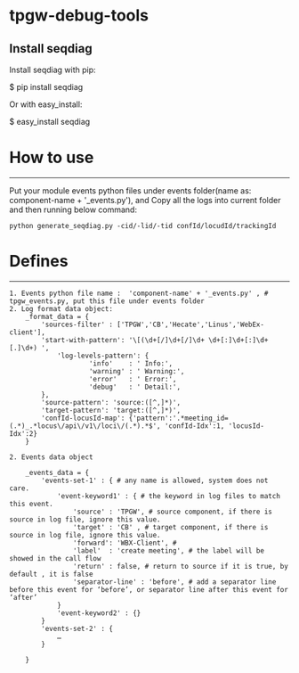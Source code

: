 # tpgw-debug-tools

Install seqdiag
------------------
Install seqdiag with pip:

$ pip install seqdiag

Or with easy_install:

$ easy_install seqdiag

# How to use
------------------
Put your module events python files under events folder(name as: component-name + '_events.py'), and 
Copy all the logs into current folder and then running below command:
```
python generate_seqdiag.py -cid/-lid/-tid confId/locudId/trackingId
```

# Defines
------------------
```
1. Events python file name :  'component-name' + '_events.py' , # tpgw_events.py, put this file under events folder
2. Log format data object:
	_format_data = {
		'sources-filter' : ['TPGW','CB','Hecate','Linus','WebEx-client'],
		'start-with-pattern': '\[(\d+[/]\d+[/]\d+ \d+[:]\d+[:]\d+[.]\d+) ',
        	'log-levels-pattern': {
                	'info'    : ' Info:',
                	'warning' : ' Warning:',
                	'error'   : ' Error:',
                	'debug'   : ' Detail:',
		},
		'source-pattern': 'source:([^,]*)',
		'target-pattern': 'target:([^,]*)',
		'confId-locusId-map': {'pattern':'.*meeting_id=(.*)_.*locus\/api\/v1\/loci\/(.*).*$', 'confId-Idx':1, 'locusId-Idx':2}
	}

2. Events data object

	_events_data = {
		'events-set-1' : { # any name is allowed, system does not care.
			'event-keyword1' : { # the keyword in log files to match this event.
				'source' : 'TPGW', # source component, if there is source in log file, ignore this value.
				'target' : 'CB' , # target component, if there is source in log file, ignore this value.
				'forward': 'WBX-Client', #
				'label'  : 'create meeting', # the label will be showed in the call flow 
				'return' : false, # return to source if it is true, by default , it is false
				'separator-line' : 'before', # add a separator line before this event for ‘before’, or separator line after this event for ‘after’
			}
			'event-keyword2' : {}
		}
		'events-set-2' : {
			…
		}

	}
```
